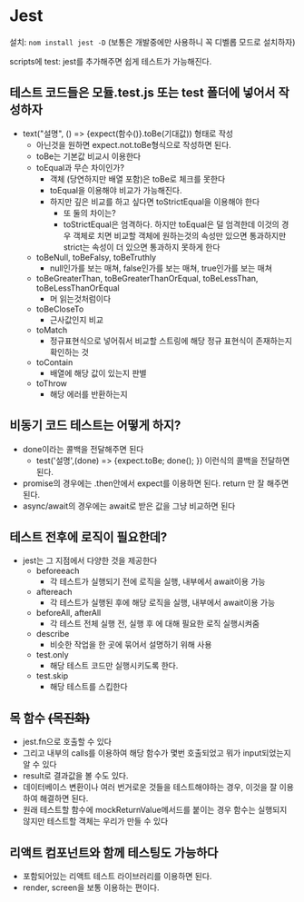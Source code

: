 # Jest

설치: `nom install jest -D` (보통은 개발중에만 사용하니 꼭 디벨롭 모드로 설치하자)

scripts에 test: jest를 추가해주면 쉽게 테스트가 가능해진다.

## 테스트 코드들은 모듈.test.js 또는 __test__ 폴더에 넣어서 작성하자

- text("설명", () => {expect(함수()}.toBe(기대값)) 형태로 작성
  - 아닌것을 원하면 expect.not.toBe형식으로 작성하면 된다.
  - toBe는 기본값 비교시 이용한다
  - toEqual과 무슨 차이인가?
    - 객체 (당연하지만 배열 포함)은 toBe로 체크를 못한다
    - toEqual을 이용해야 비교가 가능해진다.
    - 하지만 깊은 비교를 하고 싶다면 toStrictEqual을 이용해야 한다
      - 또 둘의 차이는?
      - toStrictEqual은 엄격하다. 하지만 toEqual은 덜 엄격한데 이것의 경우 객체로 치면 비교할 객체에 원하는것의 속성만 있으면 통과하지만 strict는 속성이 더 있으면 통과하지 못하게 한다
  - toBeNull, toBeFalsy, toBeTruthly
    - null인가를 보는 매쳐, false인가를 보는 매쳐, true인가를 보는 매쳐
  - toBeGreaterThan, toBeGreaterThanOrEqual, toBeLessThan, toBeLessThanOrEqual
    - 머 읽는것처럼이다
  - toBeCloseTo 
    - 근사값인지 비교
  - toMatch
    - 정규표현식으로 넣어줘서 비교할 스트링에 해당 정규 표현식이 존재하는지 확인하는 것
  - toContain
    - 배열에 해당 값이 있는지 판별
  - toThrow
    - 해당 에러를 반환하는지

## 비동기 코드 테스트는 어떻게 하지?

- done이라는 콜백을 전달해주면 된다
  - test('설명',(done) => {expect.toBe; done(); }) 이런식의 콜백을 전달하면 된다.
- promise의 경우에는 .then안에서 expect를 이용하면 된다. return 만 잘 해주면 된다.
- async/await의 경우에는 await로 받은 값을 그냥 비교하면 된다

## 테스트 전후에 로직이 필요한데?

- jest는 그 지점에서 다양한 것을 제공한다
  - beforeeach
    - 각 테스트가 실행되기 전에 로직을 실행, 내부에서 await이용 가능
  - aftereach
    - 각 테스트가 실행된 후에 해당 로직을 실행, 내부에서 await이용 가능
  - beforeAll, afterAll
    - 각 테스트 전체 실행 전, 실행 후 에 대해 필요한 로직 실행시켜줌
  - describe
    - 비슷한 작업을 한 곳에 묶어서 설명하기 위해 사용
  - test.only
    - 해당 테스트 코드만 실행시키도록 한다.
  - test.skip
    - 해당 테스트를 스킵한다

## 목 함수 ~~(목진화)~~

- jest.fn으로 호출할 수 있다
- 그리고 내부의 calls를 이용하여 해당 함수가 몇번 호출되었고 뭐가 input되었는지 알 수 있다
- result로 결과값을 볼 수도 있다.
- 데이터베이스 변환이나 여러 번거로운 것들을 테스트해야하는 경우, 이것을 잘 이용하여 해결하면 된다.
- 원래 테스트할 함수에 mockReturnValue메서드를 붙이는 경우 함수는 실행되지 않지만 테스트할 객체는 우리가 만들 수 있다

## 리액트 컴포넌트와 함께 테스팅도 가능하다

- 포함되어있는 리액트 테스트 라이브러리를 이용하면 된다.
- render, screen을 보통 이용하는 편이다.

